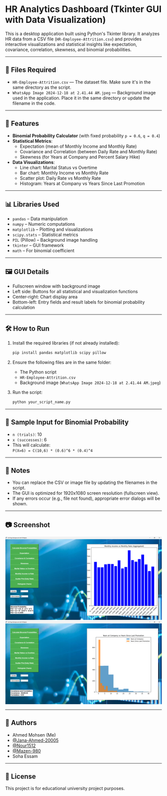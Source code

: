 # HR Analytics Dashboard (Tkinter GUI with Data Visualization)

This is a desktop application built using Python's Tkinter library. It analyzes HR data from a CSV file (`HR-Employee-Attrition.csv`) and provides interactive visualizations and statistical insights like expectation, covariance, correlation, skewness, and binomial probabilities.

---

## 📁 Files Required

- `HR-Employee-Attrition.csv` — The dataset file. Make sure it's in the same directory as the script.
- `WhatsApp Image 2024-12-18 at 2.41.44 AM.jpeg` — Background image used in the application. Place it in the same directory or update the filename in the code.

---

## 🚀 Features

- **Binomial Probability Calculator** (with fixed probability `p = 0.6`, `q = 0.4`)
- **Statistical Metrics**:
  - Expectation (mean of Monthly Income and Monthly Rate)
  - Covariance and Correlation (between Daily Rate and Monthly Rate)
  - Skewness (for Years at Company and Percent Salary Hike)
- **Data Visualizations**:
  - Line chart: Marital Status vs Overtime
  - Bar chart: Monthly Income vs Monthly Rate
  - Scatter plot: Daily Rate vs Monthly Rate
  - Histogram: Years at Company vs Years Since Last Promotion

---

## 📊 Libraries Used

- `pandas` – Data manipulation
- `numpy` – Numeric computations
- `matplotlib` – Plotting and visualizations
- `scipy.stats` – Statistical metrics
- `PIL` (Pillow) – Background image handling
- `tkinter` – GUI framework
- `math` – For binomial coefficient

---

## 🖼️ GUI Details

- Fullscreen window with background image
- Left side: Buttons for all statistical and visualization functions
- Center-right: Chart display area
- Bottom-left: Entry fields and result labels for binomial probability calculation

---

## 🛠️ How to Run

1. Install the required libraries (if not already installed):

    ```bash
    pip install pandas matplotlib scipy pillow
    ```

2. Ensure the following files are in the same folder:
    - The Python script
    - `HR-Employee-Attrition.csv`
    - Background image (`WhatsApp Image 2024-12-18 at 2.41.44 AM.jpeg`)

3. Run the script:

    ```bash
    python your_script_name.py
    ```

---

## 🧮 Sample Input for Binomial Probability

- `n (trials)`: 10
- `x (successes)`: 6
- This will calculate:  
  `P(X=6) = C(10,6) * (0.6)^6 * (0.4)^4`

---

## 📌 Notes

- You can replace the CSV or image file by updating the filenames in the script.
- The GUI is optimized for 1920x1080 screen resolution (fullscreen view).
- If any errors occur (e.g., file not found), appropriate error dialogs will be shown.

---

## 📷 Screenshot
![screenshot1](screenshot1.png)
![screenshot2](screenshot2.png)

---
## 📝 Authors
- Ahmed Mohsen (Me)
- [@Jana-Ahmed-20005](https://github.com/Jana-Ahmed-20005)
- [@Nour1512](https://github.com/Nour1512)
- [@Mazen-980](https://github.com/Mazen-980)
- Soha Essam
---

## 📄 License

This project is for educational university project purposes.

